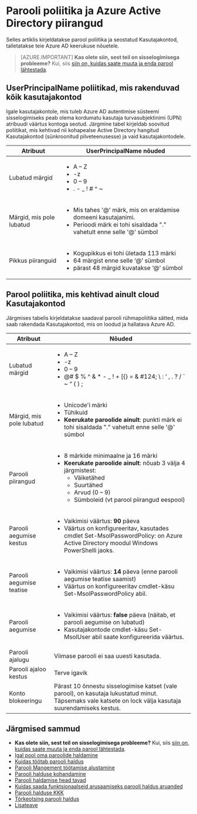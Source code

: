 <properties
    pageTitle="Parool poliitika ja Azure Active Directory piiranguid | Microsoft Azure'i"
    description="Kirjeldatakse rakendamine paroolide Azure Active Directory, sh lubatud märkide, pikkus ja aegumise poliitika"
  services="active-directory"
    documentationCenter=""
    authors="curtand"
    manager="femila"
    editor=""/>

<tags
    ms.service="active-directory"
    ms.workload="identity"
    ms.tgt_pltfrm="na"
    ms.devlang="na"
    ms.topic="article"
    ms.date="10/04/2016"
    ms.author="curtand"/>


# <a name="password-policies-and-restrictions-in-azure-active-directory"></a>Parooli poliitika ja Azure Active Directory piirangud

Selles artiklis kirjeldatakse parool poliitika ja seostatud Kasutajakontod, talletatakse teie Azure AD keerukuse nõuetele.

> [AZURE.IMPORTANT] **Kas olete siin, sest teil on sisselogimisega probleeme?** Kui, siis [siin on, kuidas saate muuta ja enda parool lähtestada](active-directory-passwords-update-your-own-password.md).

## <a name="userprincipalname-policies-that-apply-to-all-user-accounts"></a>UserPrincipalName poliitikad, mis rakenduvad kõik kasutajakontod

Igale kasutajakontole, mis tuleb Azure AD autentimise süsteemi sisselogimiseks peab olema kordumatu kasutaja turvasubjektinimi (UPN) atribuudi väärtus kontoga seotud. Järgmine tabel kirjeldab soovitud poliitikat, mis kehtivad nii kohapealse Active Directory hangitud Kasutajakontod (sünkroonitud pilveteenusesse) ja vaid kasutajakontodele.

|   Atribuut           |     UserPrincipalName nõuded  |
|   ----------------------- |   ----------------------- |
|  Lubatud märgid    |  <ul> <li>A – Z</li> <li>-z </li><li>0 – 9</li> <li> . - \_ ! \# ^ \~</li></ul> |
|  Märgid, mis pole lubatud  | <ul> <li>Mis tahes '@' märk, mis on eraldamise domeeni kasutajanimi.</li> <li>Perioodi märk ei tohi sisaldada "." vahetult enne selle '@' sümbol</li></ul> |
| Pikkus piiranguid  |       <ul> <li>Kogupikkus ei tohi ületada 113 märki</li><li>64 märgist enne selle ‘@’ sümbol</li><li>pärast 48 märgid kuvatakse ‘@’ sümbol</li></ul>

## <a name="password-policies-that-apply-only-to-cloud-user-accounts"></a>Parool poliitika, mis kehtivad ainult cloud Kasutajakontod

Järgmises tabelis kirjeldatakse saadaval parooli rühmapoliitika sätted, mida saab rakendada Kasutajakontod, mis on loodud ja hallatava Azure AD.

|  Atribuut       |    Nõuded          |
|   ----------------------- |   ----------------------- |
|  Lubatud märgid   |   <ul><li>A – Z</li><li>-z </li><li>0 – 9</li> <li>@# $ % ^ & * - _ ! + [{} = & #124; \ : ‘ , . ? / ` ~ “ ( ) ;</li></ul> |
|  Märgid, mis pole lubatud   |       <ul><li>Unicode'i märki</li><li>Tühikuid</li><li> **Keerukate paroolide ainult**: punkti märk ei tohi sisaldada "." vahetult enne selle '@' sümbol</li></ul> |
|   Parooli piirangud | <ul><li>8 märkide minimaalne ja 16 märki</li><li>**Keerukate paroolide ainult**: nõuab 3 välja 4 järgmistest:<ul><li>Väiketähed</li><li>Suurtähed</li><li>Arvud (0 – 9)</li><li>Sümboleid (vt parool piirangud eespool)</li></ul></li></ul> |
| Parooli aegumise kestus      | <ul><li>Vaikimisi väärtus: **90** päeva </li><li>Väärtus on konfigureeritav, kasutades cmdlet Set-MsolPasswordPolicy: on Azure Active Directory moodul Windows PowerShelli jaoks.</li></ul> |
| Parooli aegumise teatise |  <ul><li>Vaikimisi väärtus: **14** päeva (enne parooli aegumise teatise saamist)</li><li>Väärtus on konfigureeritav cmdlet-käsu Set-MsolPasswordPolicy abil.</li></ul> |
| Parooli aegumise |  <ul><li>Vaikimisi väärtus: **false** päeva (näitab, et parooli aegumise on lubatud) </li><li>Kasutajakontode cmdlet-käsu Set-MsolUser abil saate konfigureerida väärtus. </li></ul> |
|  Parooli ajalugu  | Viimase parooli ei saa uuesti kasutada. |
|  Parooli ajaloo kestus | Terve igavik |
|  Konto blokeeringu | Pärast 10 õnnestu sisselogimise katset (vale parool), on kasutaja lukustatud minut. Täpsemaks vale katsete on lock välja kasutaja suurendamiseks kestus. |


## <a name="next-steps"></a>Järgmised sammud

* **Kas olete siin, sest teil on sisselogimisega probleeme?** Kui, siis [siin on, kuidas saate muuta ja enda parool lähtestada](active-directory-passwords-update-your-own-password.md).
* [Igal pool oma paroolide haldamine](active-directory-passwords.md)
* [Kuidas töötab parooli haldus](active-directory-passwords-how-it-works.md)
* [Parooli Mangement töötamise alustamine](active-directory-passwords-getting-started.md)
* [Parooli halduse kohandamine](active-directory-passwords-customize.md)
* [Parooli haldamise head tavad](active-directory-passwords-best-practices.md)
* [Kuidas saada funktsionaalseid arusaamiseks parooli haldus aruanded](active-directory-passwords-get-insights.md)
* [Parooli halduse KKK](active-directory-passwords-faq.md)
* [Tõrkeotsing parooli haldus](active-directory-passwords-troubleshoot.md)
* [Lisateave](active-directory-passwords-learn-more.md)
